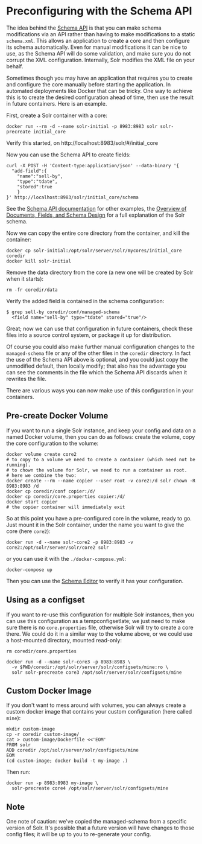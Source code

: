 Preconfiguring with the Schema API
==================================

The idea behind the [Schema API](https://cwiki.apache.org/confluence/display/solr/Schema+API)
is that you can make schema modifications via an API rather than having to make modifications
to a static `schema.xml`. This allows an application to create a core and then configure
its schema automatically. Even for manual modifications it can be nice to use, as the Schema
API will do some validation, and make sure you do not corrupt the XML configuration.
Internally, Solr modifies the XML file on your behalf.

Sometimes though you may have an application that requires you to create and 
configure the core manually before starting the application. In automated deployments
like Docker that can be tricky. One way to achieve this is to create the desired
configuration ahead of time, then use the result in future containers.
Here is an example.

First, create a Solr container with a core: 

```
docker run --rm -d --name solr-initial -p 8983:8983 solr solr-precreate initial_core
```

Verify this started, on http://localhost:8983/solr/#/initial_core

Now you can use the Schema API to create fields:

```
curl -X POST -H 'Content-type:application/json' --data-binary '{
  "add-field":{
    "name":"sell-by",
    "type":"tdate",
    "stored":true
    }
}' http://localhost:8983/solr/initial_core/schema
```

See the [Schema API documentation](https://cwiki.apache.org/confluence/display/solr/Schema+API)
for other examples, the [Overview of Documents, Fields, and Schema Design](https://cwiki.apache.org/confluence/display/solr/Overview+of+Documents%2C+Fields%2C+and+Schema+Design) for a full explanation of the Solr schema.

Now we can copy the entire core directory from the container, and kill the container:

```
docker cp solr-initial:/opt/solr/server/solr/mycores/initial_core coredir
docker kill solr-initial
```

Remove the data directory from the core (a new one will be created by Solr when it starts):

```
rm -fr coredir/data
```

Verify the added field is contained in the schema configuration:

```
$ grep sell-by coredir/conf/managed-schema
  <field name="sell-by" type="tdate" stored="true"/>
```

Great; now we can use that configuration in future containers,
check these files into a source control system, or package it up
for distribution.

Of course you could also make further manual configuration changes to the
`managed-schema` file or any of the other files in the `coredir` directory.
In fact the use of the Schema API above is optional, and you could just copy
the unmodified default, then locally modify; that also has the advantage you
can see the comments in the file which the Schema API discards when it rewrites
the file.

There are various ways you can now make use of this configuration in your containers.

Pre-create Docker Volume
------------------------

If you want to run a single Solr instance, and keep your config and data on a
named Docker volume, then you can do as follows: create the volume, copy the
core configuration to the volume:

```
docker volume create core2
# to copy to a volume we need to create a container (which need not be running).
# to chown the volume for Solr, we need to run a container as root.
# here we combine the two:
docker create --rm --name copier --user root -v core2:/d solr chown -R 8983:8983 /d
docker cp coredir/conf copier:/d/
docker cp coredir/core.properties copier:/d/
docker start copier
# the copier container will immediately exit
```

So at this point you have a pre-configured core in the volume, ready to go.
Just mount it in the Solr container, under the name you want to give the core (here `core2`):

```
docker run -d --name solr-core2 -p 8983:8983 -v core2:/opt/solr/server/solr/core2 solr
```

or you can use it with the `./docker-compose.yml`:

```
docker-compose up
```

Then you can use the [Schema Editor](http://localhost:8983/solr/#/core2/schema) to
verify it has your configuration.


Using as a configset
--------------------

If you want to re-use this configuration for multiple Solr instances, then you
can use this configuration as a tempconfigsetlate; we just need to make sure there is no
`core.properties` file, otherwise Solr will try to create a core there.
We could do it in a similar way to the volume above, or we could use a host-mounted
directory, mounted read-only:

```
rm coredir/core.properties

docker run -d --name solr-core3 -p 8983:8983 \
  -v $PWD/coredir:/opt/solr/server/solr/configsets/mine:ro \
  solr solr-precreate core3 /opt/solr/server/solr/configsets/mine
```


Custom Docker Image
-------------------

If you don't want to mess around with volumes, you can always create a custom docker image
that contains your custom configuration (here called `mine`):

```
mkdir custom-image
cp -r coredir custom-image/
cat > custom-image/Dockerfile <<'EOM'
FROM solr
ADD coredir /opt/solr/server/solr/configsets/mine
EOM
(cd custom-image; docker build -t my-image .)
```

Then run:

```
docker run -p 8983:8983 my-image \
  solr-precreate core4 /opt/solr/server/solr/configsets/mine
```

Note
----
One note of caution: we've copied the managed-schema from a specific version of Solr.
It's possible that a future version will have changes to those config files; it will
be up to you to re-generate your config.
